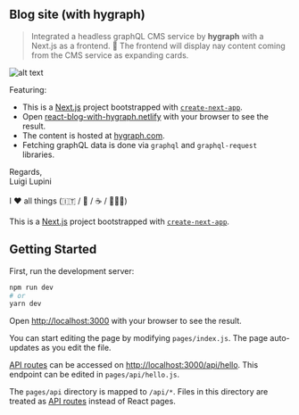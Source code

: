 ## Blog site (with hygraph)

> Integrated a headless graphQL CMS service by **hygraph** with a Next.js as a frontend. 🥳
> The frontend will display nay content coming from the CMS service as expanding cards.

![alt text](./capture.png)

Featuring:

- This is a [Next.js](https://nextjs.org/) project bootstrapped with [`create-next-app`](https://github.com/vercel/next.js/tree/canary/packages/create-next-app).
- Open [react-blog-with-hygraph.netlify](https://react-blog-with-hygraph.netlify.app/) with your browser to see the result.
- The content is hosted at [hygraph.com](https://api-eu-west-2.hygraph.com/v2/cl92us2q03aqt01tcdh5xgqou/master).
- Fetching graphQL data is done via `graphql` and `graphql-request` libraries.

Regards, <br />
Luigi Lupini <br />
<br />
I ❤️ all things (🇮🇹 / 🛵 / ☕️ / 👨‍👩‍👧)<br />

This is a [Next.js](https://nextjs.org/) project bootstrapped with [`create-next-app`](https://github.com/vercel/next.js/tree/canary/packages/create-next-app).

## Getting Started

First, run the development server:

```bash
npm run dev
# or
yarn dev
```

Open [http://localhost:3000](http://localhost:3000) with your browser to see the result.

You can start editing the page by modifying `pages/index.js`. The page auto-updates as you edit the file.

[API routes](https://nextjs.org/docs/api-routes/introduction) can be accessed on [http://localhost:3000/api/hello](http://localhost:3000/api/hello). This endpoint can be edited in `pages/api/hello.js`.

The `pages/api` directory is mapped to `/api/*`. Files in this directory are treated as [API routes](https://nextjs.org/docs/api-routes/introduction) instead of React pages.
